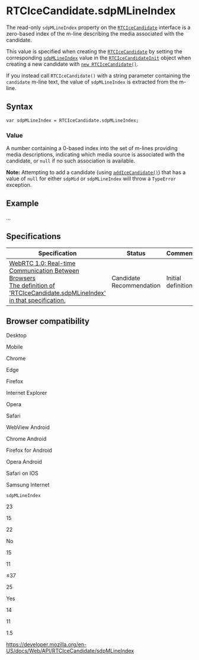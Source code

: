 RTCIceCandidate.sdpMLineIndex
=============================

The read-only `sdpMLineIndex` property on the [`RTCIceCandidate`](../rtcicecandidate) interface is a zero-based index of the m-line describing the media associated with the candidate.

This value is specified when creating the [`RTCIceCandidate`](../rtcicecandidate) by setting the corresponding [`sdpMLineIndex`](../rtcicecandidateinit/sdpmlineindex) value in the [`RTCIceCandidateInit`](../rtcicecandidateinit) object when creating a new candidate with [`new RTCIceCandidate()`](rtcicecandidate).

If you instead call `RTCIceCandidate()` with a string parameter containing the `candidate` m-line text, the value of `sdpMLineIndex` is extracted from the m-line.

Syntax
------

    var sdpMLineIndex = RTCIceCandidate.sdpMLineIndex;

### Value

A number containing a 0-based index into the set of m-lines providing media descriptions, indicating which media source is associated with the candidate, or `null` if no such association is available.

**Note:** Attempting to add a candidate (using [`addIceCandidate()`](../rtcpeerconnection/addicecandidate)) that has a value of `null` for either `sdpMid` or `sdpMLineIndex` will throw a `TypeError` exception.

Example
-------

...

Specifications
--------------

<table><thead><tr class="header"><th>Specification</th><th>Status</th><th>Comment</th></tr></thead><tbody><tr class="odd"><td><a href="https://w3c.github.io/webrtc-pc/#dom-rtcicecandidate-sdpmlineindex">WebRTC 1.0: Real-time Communication Between Browsers<br />
<span class="small">The definition of 'RTCIceCandidate.sdpMLineIndex' in that specification.</span></a></td><td><span class="spec-cr">Candidate Recommendation</span></td><td>Initial definition.</td></tr></tbody></table>

Browser compatibility
---------------------

Desktop

Mobile

Chrome

Edge

Firefox

Internet Explorer

Opera

Safari

WebView Android

Chrome Android

Firefox for Android

Opera Android

Safari on IOS

Samsung Internet

`sdpMLineIndex`

23

15

22

No

15

11

≤37

25

Yes

14

11

1.5

<a href="https://developer.mozilla.org/en-US/docs/Web/API/RTCIceCandidate/sdpMLineIndex" class="_attribution-link">https://developer.mozilla.org/en-US/docs/Web/API/RTCIceCandidate/sdpMLineIndex</a>
